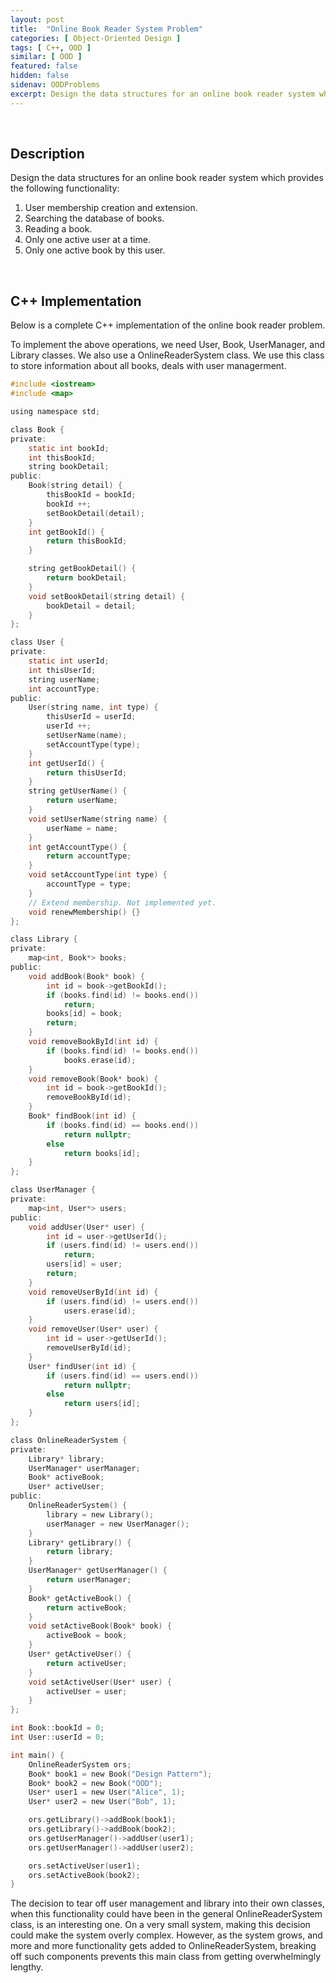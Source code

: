 ```yaml
---
layout: post
title:  "Online Book Reader System Problem"
categories: [ Object-Oriented Design ]
tags: [ C++, OOD ]
similar: [ OOD ]
featured: false
hidden: false
sidenav: OODProblems
excerpt: Design the data structures for an online book reader system which provides the following functionality.
---
```


<br />

## Description

Design the data structures for an online book reader system which provides the following functionality:
1. User membership creation and extension.
2. Searching the database of books.
3. Reading a book.
4. Only one active user at a time.
5. Only one active book by this user.


<br />

## C++ Implementation

Below is a complete C++ implementation of the online book reader problem.

To implement the above operations, we need User, Book, UserManager, and Library classes. We also use a OnlineReaderSystem class. We use this class to store information about all books, deals with user managerment. 


```c
#include <iostream>
#include <map>

using namespace std;

class Book {
private:
    static int bookId;
    int thisBookId;
    string bookDetail;
public:
    Book(string detail) {
        thisBookId = bookId;
        bookId ++;
        setBookDetail(detail);
    }
    int getBookId() {
        return thisBookId;
    }

    string getBookDetail() {
        return bookDetail;
    }
    void setBookDetail(string detail) {
        bookDetail = detail;
    }
};

class User {
private:
    static int userId;
    int thisUserId;
    string userName;
    int accountType;
public:
    User(string name, int type) {
        thisUserId = userId;
        userId ++;
        setUserName(name);
        setAccountType(type);
    }
    int getUserId() {
        return thisUserId;
    }
    string getUserName() {
        return userName;
    }
    void setUserName(string name) {
        userName = name;
    }
    int getAccountType() {
        return accountType;
    }
    void setAccountType(int type) {
        accountType = type;
    }
    // Extend membership. Not implemented yet.
    void renewMembership() {}
};

class Library {
private:
    map<int, Book*> books;
public:
    void addBook(Book* book) {
        int id = book->getBookId();
        if (books.find(id) != books.end()) 
            return;
        books[id] = book;
        return;
    }
    void removeBookById(int id) {
        if (books.find(id) != books.end())
            books.erase(id);
    }
    void removeBook(Book* book) {
        int id = book->getBookId();
        removeBookById(id);
    }
    Book* findBook(int id) {
        if (books.find(id) == books.end()) 
            return nullptr;
        else
            return books[id];
    }
};

class UserManager {
private:
    map<int, User*> users;
public:
    void addUser(User* user) {
        int id = user->getUserId();
        if (users.find(id) != users.end())
            return;
        users[id] = user;
        return;
    }
    void removeUserById(int id) {
        if (users.find(id) != users.end())
            users.erase(id);
    }
    void removeUser(User* user) {
        int id = user->getUserId();
        removeUserById(id);
    }
    User* findUser(int id) {
        if (users.find(id) == users.end())
            return nullptr;
        else
            return users[id];
    }
};

class OnlineReaderSystem {
private:
    Library* library;
    UserManager* userManager;
    Book* activeBook;
    User* activeUser;
public:
    OnlineReaderSystem() {
        library = new Library();
        userManager = new UserManager();
    }
    Library* getLibrary() {
        return library;
    }
    UserManager* getUserManager() {
        return userManager;
    }
    Book* getActiveBook() {
        return activeBook;
    }
    void setActiveBook(Book* book) {
        activeBook = book;
    }
    User* getActiveUser() {
        return activeUser;
    }
    void setActiveUser(User* user) {
        activeUser = user;
    }
};

int Book::bookId = 0;
int User::userId = 0;

int main() {
    OnlineReaderSystem ors;
    Book* book1 = new Book("Design Pattern");
    Book* book2 = new Book("OOD");
    User* user1 = new User("Alice", 1);
    User* user2 = new User("Bob", 1);

    ors.getLibrary()->addBook(book1);
    ors.getLibrary()->addBook(book2);
    ors.getUserManager()->addUser(user1);
    ors.getUserManager()->addUser(user2);

    ors.setActiveUser(user1);
    ors.setActiveBook(book2);
}
```

The decision to tear off user management and library into their own classes, when this functionality could have been in the general OnlineReaderSystem class, is an interesting one. On a very small system, making this decision could make the system overly complex. However, as the system grows, and more and more functionality gets added to OnlineReaderSystem, breaking off such components prevents this main class from getting overwhelmingly lengthy.